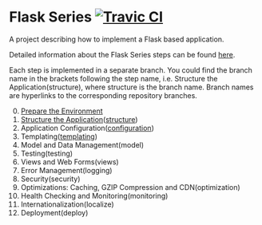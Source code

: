 # Flask Series [![Travic CI](https://travis-ci.org/damyanbogoev/flask-bookshelf.svg?style=flat)](https://travis-ci.org/damyanbogoev/flask-bookshelf)

A project describing how to implement a Flask based application.

Detailed information about the Flask Series steps can be found <a href="http://damyanon.net/?s=Flask+Series" title="Flask Series">here</a>.

Each step is implemented in a separate branch. You could find the branch name in the brackets following the step name, i.e. Structure the Application(structure), where structure is the branch name.
Branch names are hyperlinks to the corresponding repository branches.

<ol start="0">
  <li><a href="http://damyanon.net/flask-series-environment/" title="Flask Series: Prepare the Environment">Prepare the Environment</a></li>
  <li><a href="http://damyanon.net/flask-series-structure/" title="Flask Series: Structure the Application">Structure the Application</a>(<a href="https://github.com/damyanbogoev/flask-bookshelf/tree/structure" title="structure">structure</a>)</li>
  <li>Application Configuration(<a href="https://github.com/damyanbogoev/flask-bookshelf/tree/configuration" title="configuration">configuration</a>)</li>
  <li>Templating(<a href="https://github.com/damyanbogoev/flask-bookshelf/tree/templating" title="templating">templating</a>)</li>
  <li>Model and Data Management(model)</li>
  <li>Testing(testing)</li>
  <li>Views and Web Forms(views)</li>
  <li>Error Management(logging)</li>
  <li>Security(security)</li>
  <li>Optimizations: Caching, GZIP Compression and CDN(optimization)</li>
  <li>Health Checking and Monitoring(monitoring)</li>
  <li>Internationalization(localize)</li>
  <li>Deployment(deploy)</li>
</ol>
